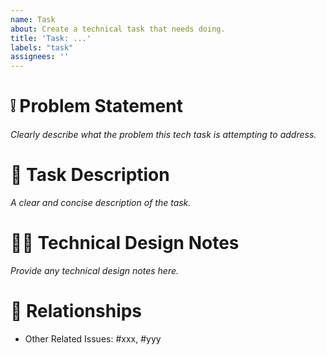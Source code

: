 ```yaml
---
name: Task
about: Create a technical task that needs doing.
title: 'Task: ...'
labels: "task"
assignees: ''
---
```

# ❕ Problem Statement

_Clearly describe what the problem this tech task is attempting to address._

# 💬 Task Description

_A clear and concise description of the task._

# 👩‍🔧 Technical Design Notes

_Provide any technical design notes here._

# 🤝 Relationships

- Other Related Issues: #xxx, #yyy
